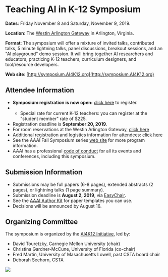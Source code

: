 # Teaching AI in K-12 Symposium
**Dates**: Friday November 8 and Saturday, November 9, 2019.

**Location**: The [Westin Arlington Gateway](https://www.marriott.com/hotels/travel/wasag-the-westin-arlington-gateway/) in Arlington, Virginia.

**Format**: The symposium will offer a mixture of invited talks, contributed talks, 5 minute lightning talks, panel discussions, breakout sessions, and an "AI playground" demo session. It will bring together AI researchers and educators, practicing K-12 teachers, curriculum designers, and tool/resource developers.

**Web site**: [http://symposium.AI4K12.org](http://symposium.AI4K12.org)

## Attendee Information
* **Symposium registration is now open:** [click here](https://cvent.me/3qq59) to register.
* * Special rate for current K-12 teachers: you can register at the "student member" rate of $225.
* Registration deadline is **September 20, 2019**.
* For room reservations at the Westin Arlington Gateway, [click here]( https://www.marriott.com/event-reservations/reservation-link.mi?id=1553775582380&key=GRP&app=resvlin)
* Additional registration and logistics information for attendees: [click here](http://www.aaai.org/Symposia/Fall/fss19.php)
* See the AAAI Fall Symposium series [web site](https://aaai.org/Symposia/Fall/fss19symposia.php#fs08) for more program information.
* AAAI has a professional [code of conduct](http://www.aaai.org/Conferences/code-of-conduct.php) for all its events and conferences, including this symposium.

## Submission Information
* Submissions may be full papers (6-8 pages), extended abstracts (2 pages), or lightning talks (1 page summary).
* Submission deadline is **August 2, 2019**, via [EasyChair](https://easychair.org/conferences/?conf=fss19).
* See the [AAAI Author Kit](https://www.aaai.org/Publications/Templates/AuthorKit19.zip) for paper templates you can use.
* Decisions will be announced by August 16.

## Organizing Committee
The symposium is organized by the [AI4K12 Initiative](http://AI4K12.org), led by:
* David Touretzky, Carnegie Mellon University (chair)
* Christina Gardner-McCune, University of Florida (co-chair)
* Fred Martin, University of Masachusetts Lowell, past CSTA board chair
* Deborah Seehorn, CSTA

![](https://github.com/touretzkyds/ai4k12/master/images/raw/ARTINT_Logo2_c_web_more.jpg)

